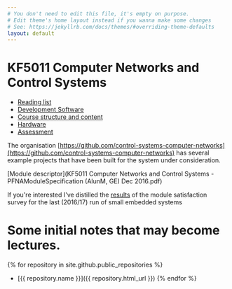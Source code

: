 ```yaml
---
# You don't need to edit this file, it's empty on purpose.
# Edit theme's home layout instead if you wanna make some changes
# See: https://jekyllrb.com/docs/themes/#overriding-theme-defaults
layout: default
---
```

# KF5011 Computer Networks and Control Systems

 * [Reading list](books)
 * [Development Software](platform)
 * [Course structure and content](structure)
 * [Hardware](hardware)
 * [Assessment](assessment)

The organisation [https://github.com/control-systems-computer-networks](https://github.com/control-systems-computer-networks) has several example projects that have been built for the system under consideration.

[Module descriptor](KF5011 Computer Networks and Control Systems - PFNAModuleSpecification (AlunM, GE) Dec 2016.pdf)

If you're interested I've distilled the [results](survey) of the module satisfaction survey for the last (2016/17) run of small embedded systems  

# Some initial notes that may become lectures.
{% for repository in site.github.public_repositories %}
  * [{{ repository.name }}]({{ repository.html_url }})
{% endfor %}
